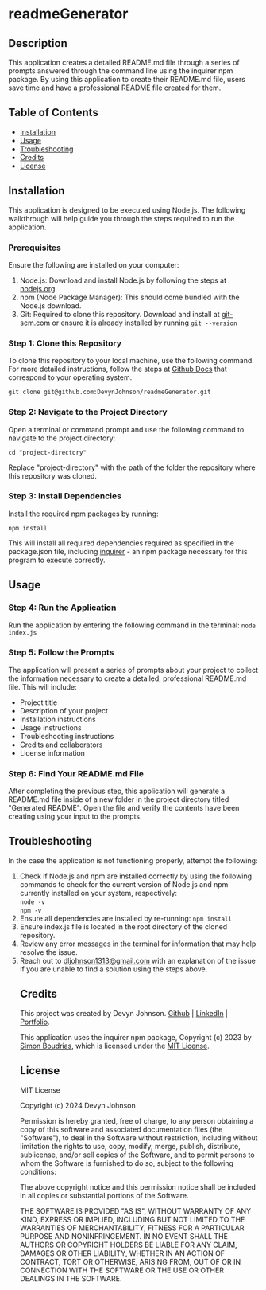 # readmeGenerator

## Description
<p>This application creates a detailed README.md file through a series of prompts answered through the command line using the inquirer npm package. By using this application to create their README.md file, users save time and have a professional README file created for them.</p>

## Table of Contents

- [Installation](#installation)
- [Usage](#usage)
- [Troubleshooting](#troubleshooting)
- [Credits](#credits)
- [License](#license)

## Installation

<p>This application is designed to be executed using Node.js. The following walkthrough will help guide you through the steps required to run the application.</p> 

<h3>Prerequisites</h3>
<p>Ensure the following are installed on your computer:</p>
<ol>
<li>Node.js: Download and install Node.js by following the steps at <a href="https://www.nodejs.org">nodejs.org</a>.</li>
<li>npm (Node Package Manager): This should come bundled with the Node.js download.</li>
<li>Git: Required to clone this repository. Download and install at <a href="https://git-scm.com">git-scm.com</a> or ensure it is already installed by running
<code>git --version</code></li>
</ol>

<h3>Step 1: Clone this Repository</h3>
<p>To clone this repository to your local machine, use the following command. For more detailed instructions, follow the steps at <a href="https://docs.github.com/en/repositories/creating-and-managing-repositories/cloning-a-repository">Github Docs</a> that correspond to your operating system.</p>
<code>git clone git@github.com:DevynJohnson/readmeGenerator.git</code>

<h3>Step 2: Navigate to the Project Directory</h3>
<p>Open a terminal or command prompt and use the following command to navigate to the project directory:</p>

<code>cd "project-directory"</code>
<p>Replace "project-directory" with the path of the folder the repository where this repository was cloned.</p>

<h3>Step 3: Install Dependencies</h3>
<p>Install the required npm packages by running:</p>

<code>npm install</code>

<p>This will install all required dependencies required as specified in the package.json file, including <a href="https://www.npmjs.com/package/inquirer">inquirer</a> - an npm package necessary for this program to execute correctly.</p>


## Usage

<h3>Step 4: Run the Application</h3>
Run the application by entering the following command in the terminal:
<code>node index.js</code>

<h3>Step 5: Follow the Prompts</h3>
The application will present a series of prompts about your project to collect the information necessary to create a detailed, professional README.md file. This will include:
<ul>
<li>Project title</li>
<li>Description of your project</li>
<li>Installation instructions</li>
<li>Usage instructions</li>
<li>Troubleshooting instructions</li>
<li>Credits and collaborators</li>
<li>License information</li>
</ul>

<h3>Step 6: Find Your README.md File</h3>
<p>After completing the previous step, this application will generate a README.md file inside of a new folder in the project directory titled "Generated README". Open the file and verify the contents have been creating using your input to the prompts.</p>

## Troubleshooting
<p>In the case the application is not functioning properly, attempt the following:</p>
<ol>
<li>Check if Node.js and npm are installed correctly by using the following commands to check for the current version of Node.js and npm currently installed on your system, respectively:<br>
<code>node -v</code>
<br>
<code>npm -v</code></li>
<li>Ensure all dependencies are installed by re-running:
<code>npm install</code></li>
<li>Ensure index.js file is located in the root directory of the cloned repository.
<li>Review any error messages in the terminal for information that may help resolve the issue.</li>
<li>Reach out to <a href="mailto:dljohnson1313@gmail.com?subject=README Generator Issue">dljohnson1313@gmail.com</a> with an explanation of the issue if you are unable to find a solution using the steps above.</li>

## Credits
<p>This project was created by Devyn Johnson. <a href="https://github.com/DevynJohnson">Github</a> | <a href="www.linkedin.com/in/devyn-johnson-a5259213b">LinkedIn</a> | <a href="https://devynjohnson.github.io/online-portfolio/">Portfolio</a>.</p>

<p>This application uses the inquirer npm package, Copyright (c) 2023 by <a href="https://github.com/SBoudrias">Simon Boudrias</a>, which is licensed under the <a href="https://opensource.org/license/MIT">MIT License</a>.</p>

## License

MIT License

Copyright (c) 2024 Devyn Johnson

Permission is hereby granted, free of charge, to any person obtaining a copy
of this software and associated documentation files (the "Software"), to deal
in the Software without restriction, including without limitation the rights
to use, copy, modify, merge, publish, distribute, sublicense, and/or sell
copies of the Software, and to permit persons to whom the Software is
furnished to do so, subject to the following conditions:

The above copyright notice and this permission notice shall be included in all
copies or substantial portions of the Software.

THE SOFTWARE IS PROVIDED "AS IS", WITHOUT WARRANTY OF ANY KIND, EXPRESS OR
IMPLIED, INCLUDING BUT NOT LIMITED TO THE WARRANTIES OF MERCHANTABILITY,
FITNESS FOR A PARTICULAR PURPOSE AND NONINFRINGEMENT. IN NO EVENT SHALL THE
AUTHORS OR COPYRIGHT HOLDERS BE LIABLE FOR ANY CLAIM, DAMAGES OR OTHER
LIABILITY, WHETHER IN AN ACTION OF CONTRACT, TORT OR OTHERWISE, ARISING FROM,
OUT OF OR IN CONNECTION WITH THE SOFTWARE OR THE USE OR OTHER DEALINGS IN THE
SOFTWARE.
